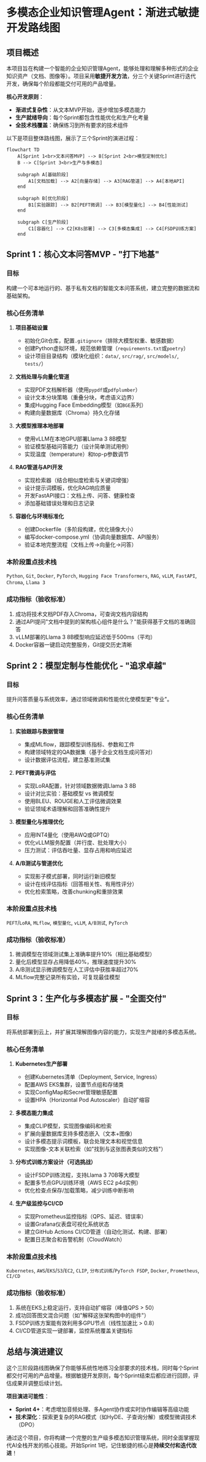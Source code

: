 # 多模态企业知识管理Agent：渐进式敏捷开发路线图

## 项目概述

本项目旨在构建一个智能的企业知识管理Agent，能够处理和理解多种形式的企业知识资产（文档、图像等）。项目采用**敏捷开发方法**，分三个关键Sprint进行迭代开发，确保每个阶段都能交付可用的产品增量。

**核心开发原则**：
- **渐进式复杂性**：从文本MVP开始，逐步增加多模态能力
- **生产就绪导向**：每个Sprint都包含性能优化和生产化考量
- **全技术栈覆盖**：确保练习到所有要求的技术组件

以下是项目整体路线图，展示了三个Sprint的演进过程：
```mermaid
flowchart TD
    A[Sprint 1<br>文本问答MVP] --> B[Sprint 2<br>模型定制优化]
    B --> C[Sprint 3<br>生产与多模态]

    subgraph A[基础阶段]
        A1[文档加载] --> A2[向量存储] --> A3[RAG管道] --> A4[本地API]
    end

    subgraph B[优化阶段]
        B1[实验跟踪] --> B2[PEFT微调] --> B3[模型量化] --> B4[性能测试]
    end

    subgraph C[生产阶段]
        C1[容器化] --> C2[K8s部署] --> C3[多模态集成] --> C4[FSDP训练方案]
    end
```

## Sprint 1：核心文本问答MVP - "打下地基"

### 目标
构建一个可本地运行的、基于私有文档的智能文本问答系统，建立完整的数据流和基础架构。

### 核心任务清单

1.  **项目基础设置**
    - 初始化Git仓库，配置`.gitignore`（排除大模型权重、敏感数据）
    - 创建Python虚拟环境，规范依赖管理（`requirements.txt`或`poetry`）
    - 设计项目目录结构（模块化组织：`data/`, `src/rag/`, `src/models/`, `tests/`）

2.  **文档处理与向量化管道**
    - 实现PDF文档解析器（使用`pypdf`或`pdfplumber`）
    - 设计文本分块策略（重叠分块，考虑语义边界）
    - 集成Hugging Face Embedding模型（如`BGE`系列）
    - 构建向量数据库（Chroma）持久化存储

3.  **大模型推理本地部署**
    - 使用vLLM在本地GPU部署Llama 3 8B模型
    - 验证模型基础问答能力（设计简单测试用例）
    - 实现温度（temperature）和top-p参数调节

4.  **RAG管道与API开发**
    - 实现检索器（结合相似度检索与关键词增强）
    - 设计提示词模板，优化RAG响应质量
    - 开发FastAPI接口：文档上传、问答、健康检查
    - 添加基础错误处理和日志记录

5.  **容器化与环境标准化**
    - 创建Dockerfile（多阶段构建，优化镜像大小）
    - 编写docker-compose.yml（协调向量数据库、API服务）
    - 验证本地完整流程（文档上传→向量化→问答）

### 本阶段重点技术栈
`Python`, `Git`, `Docker`, `PyTorch`, `Hugging Face Transformers`, `RAG`, `vLLM`, `FastAPI`, `Chroma`, `Llama 3`

### 成功指标（验收标准）
1. 成功将技术文档PDF存入Chroma，可查询文档内容结构
2. 通过API提问"文档中提到的架构核心组件是什么？"能获得基于文档的准确回答
3. vLLM部署的Llama 3 8B模型响应延迟低于500ms（平均）
4. Docker容器一键启动完整服务，Git提交历史清晰

## Sprint 2：模型定制与性能优化 - "追求卓越"

### 目标
提升问答质量与系统效率，通过领域微调和性能优化使模型更"专业"。

### 核心任务清单

1.  **实验跟踪与数据管理**
    - 集成MLflow，跟踪模型训练指标、参数和工件
    - 构建领域特定的QA数据集（基于企业文档生成问答对）
    - 设计数据评估流程，建立基准测试集

2.  **PEFT微调与评估**
    - 实现LoRA配置，针对领域数据微调Llama 3 8B
    - 设计对比实验：基础模型 vs 微调模型
    - 使用BLEU、ROUGE和人工评估微调效果
    - 验证领域术语理解和回答准确性提升

3.  **模型量化与推理优化**
    - 应用INT4量化（使用AWQ或GPTQ）
    - 优化vLLM服务配置（并行度、批处理大小）
    - 压力测试：评估吞吐量、显存占用和响应延迟

4.  **A/B测试与管道优化**
    - 实现影子模式部署，同时运行新旧模型
    - 设计在线评估指标（回答相关性、有用性评分）
    - 优化检索策略，改善chunking和重排效果

### 本阶段重点技术栈
`PEFT`/`LoRA`, `MLflow`, `模型量化`, `vLLM`, `A/B测试`, `PyTorch`

### 成功指标（验收标准）
1. 微调模型在领域测试集上准确率提升10%（相比基础模型）
2. 量化后模型显存占用降低40%，推理速度提升30%
3. A/B测试显示微调模型在人工评估中获胜率超过70%
4. MLflow完整记录所有实验，可复现最佳模型

## Sprint 3：生产化与多模态扩展 - "全面交付"

### 目标
将系统部署到云上，并扩展其理解图像内容的能力，实现生产就绪的多模态系统。

### 核心任务清单

1.  **Kubernetes生产部署**
    - 创建Kubernetes清单（Deployment, Service, Ingress）
    - 配置AWS EKS集群，设置节点组和存储类
    - 实现ConfigMap和Secret管理敏感配置
    - 设置HPA（Horizontal Pod Autoscaler）自动扩缩容

2.  **多模态能力集成**
    - 集成CLIP模型，实现图像编码和检索
    - 扩展向量数据库支持多模态嵌入（文本+图像）
    - 设计多模态提示词模板，联合处理文本和视觉信息
    - 实现图像-文本关联检索（如"找到与这张图表类似的文档"）

3.  **分布式训练方案设计（可选挑战）**
    - 设计FSDP训练流程，支持Llama 3 70B等大模型
    - 配置多节点GPU训练环境（AWS EC2 p4d实例）
    - 优化检查点保存/加载策略，减少训练中断影响

4.  **生产级监控与CI/CD**
    - 实现Prometheus监控指标（QPS、延迟、错误率）
    - 设置Grafana仪表盘可视化系统状态
    - 建立GitHub Actions CI/CD管道（自动化测试、构建、部署）
    - 配置日志聚合和告警机制（CloudWatch）

### 本阶段重点技术栈
`Kubernetes`, `AWS`/`EKS`/`S3`/`EC2`, `CLIP`, `分布式训练`/`PyTorch FSDP`, `Docker`, `Prometheus`, `CI/CD`

### 成功指标（验收标准）
1. 系统在EKS上稳定运行，支持自动扩缩容（峰值QPS > 50）
2. 成功回答图文混合问题（如"解释这张架构图中的组件"）
3. FSDP训练方案能有效利用多GPU节点（线性加速比 > 0.8）
4. CI/CD管道实现一键部署，监控系统覆盖关键指标

## 总结与演进建议

这个三阶段路线图确保了你能够系统性地练习全部要求的技术栈，同时每个Sprint都交付可用的产品增量。根据敏捷开发原则，每个Sprint结束后都应进行回顾，评估成果并调整后续计划。

**项目演进可能性**：
- **Sprint 4+**：考虑增加音频处理、多Agent协作或实时协作编辑等高级功能
- **技术深化**：探索更复杂的RAG模式（如HyDE、子查询分解）或模型微调技术（DPO）

通过这个项目，你将构建一个完整的生产级多模态知识管理系统，同时全面掌握现代AI全栈开发的核心技能。开始Sprint 1吧，记住敏捷的核心是**持续交付和迭代改进**！
